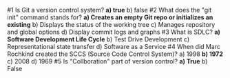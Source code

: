 #1 Is Git a version control system?
  **a) true**
  b) false
#2 What does the "git init" command stands for?
  **a) Creates an empty Git repo or initializes an existing**
  b) Displays the status of the working tree
  c) Manages repository and global options
  d) Display commit logs and graphs
#3 What is SDLC?
  **a) Software Development Life Cycle**
  b) Test Drive Development
  c) Representational state transfer
  d) Software as a Service
#4 When did Marc Rochkind created the SCCS (Source Code Control System)?
  a) 1998
  **b) 1972**
  c) 2008
  d) 1969
#5 Is "Collboration" part of version control?
  **a) True**
  b) False
  

